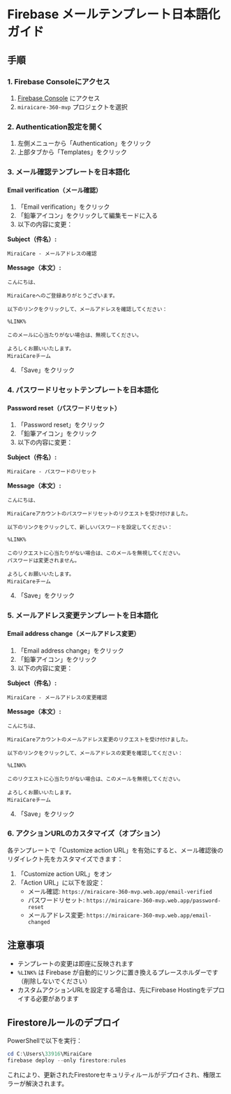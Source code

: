 # Firebase メールテンプレート日本語化ガイド

## 手順

### 1. Firebase Consoleにアクセス
1. [Firebase Console](https://console.firebase.google.com/) にアクセス
2. `miraicare-360-mvp` プロジェクトを選択

### 2. Authentication設定を開く
1. 左側メニューから「Authentication」をクリック
2. 上部タブから「Templates」をクリック

### 3. メール確認テンプレートを日本語化

#### Email verification（メール確認）
1. 「Email verification」をクリック
2. 「鉛筆アイコン」をクリックして編集モードに入る
3. 以下の内容に変更：

**Subject（件名）:**
```
MiraiCare - メールアドレスの確認
```

**Message（本文）:**
```
こんにちは、

MiraiCareへのご登録ありがとうございます。

以下のリンクをクリックして、メールアドレスを確認してください：

%LINK%

このメールに心当たりがない場合は、無視してください。

よろしくお願いいたします。
MiraiCareチーム
```

4. 「Save」をクリック

### 4. パスワードリセットテンプレートを日本語化

#### Password reset（パスワードリセット）
1. 「Password reset」をクリック
2. 「鉛筆アイコン」をクリック
3. 以下の内容に変更：

**Subject（件名）:**
```
MiraiCare - パスワードのリセット
```

**Message（本文）:**
```
こんにちは、

MiraiCareアカウントのパスワードリセットのリクエストを受け付けました。

以下のリンクをクリックして、新しいパスワードを設定してください：

%LINK%

このリクエストに心当たりがない場合は、このメールを無視してください。
パスワードは変更されません。

よろしくお願いいたします。
MiraiCareチーム
```

4. 「Save」をクリック

### 5. メールアドレス変更テンプレートを日本語化

#### Email address change（メールアドレス変更）
1. 「Email address change」をクリック
2. 「鉛筆アイコン」をクリック
3. 以下の内容に変更：

**Subject（件名）:**
```
MiraiCare - メールアドレスの変更確認
```

**Message（本文）:**
```
こんにちは、

MiraiCareアカウントのメールアドレス変更のリクエストを受け付けました。

以下のリンクをクリックして、メールアドレスの変更を確認してください：

%LINK%

このリクエストに心当たりがない場合は、このメールを無視してください。

よろしくお願いいたします。
MiraiCareチーム
```

4. 「Save」をクリック

### 6. アクションURLのカスタマイズ（オプション）

各テンプレートで「Customize action URL」を有効にすると、メール確認後のリダイレクト先をカスタマイズできます：

1. 「Customize action URL」をオン
2. 「Action URL」に以下を設定：
   - メール確認: `https://miraicare-360-mvp.web.app/email-verified`
   - パスワードリセット: `https://miraicare-360-mvp.web.app/password-reset`
   - メールアドレス変更: `https://miraicare-360-mvp.web.app/email-changed`

## 注意事項

- テンプレートの変更は即座に反映されます
- `%LINK%` は Firebase が自動的にリンクに置き換えるプレースホルダーです（削除しないでください）
- カスタムアクションURLを設定する場合は、先にFirebase Hostingをデプロイする必要があります

## Firestoreルールのデプロイ

PowerShellで以下を実行：

```powershell
cd C:\Users\33916\MiraiCare
firebase deploy --only firestore:rules
```

これにより、更新されたFirestoreセキュリティルールがデプロイされ、権限エラーが解決されます。